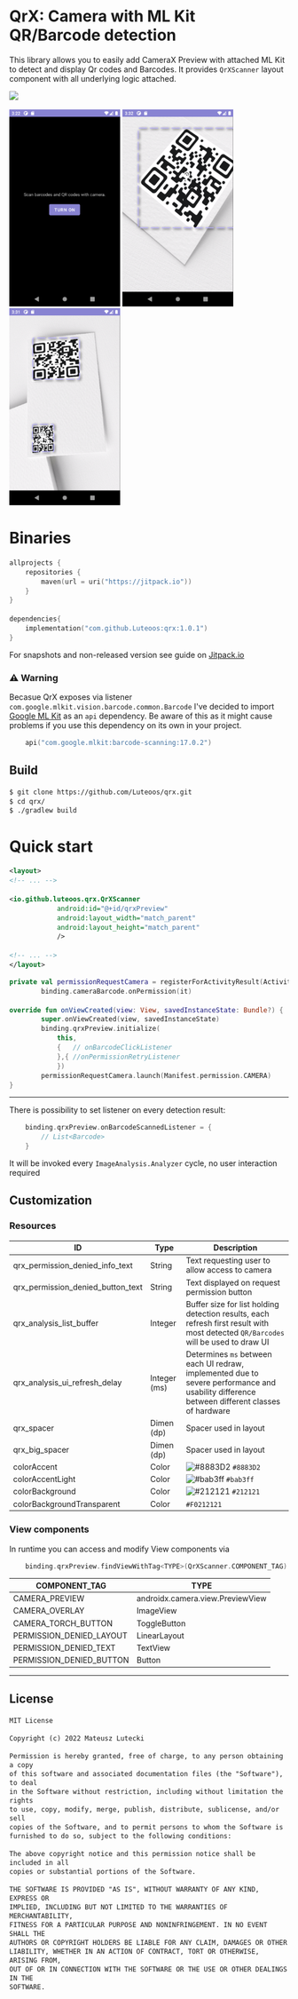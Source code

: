 # QrX: Camera with ML Kit QR/Barcode detection

This library allows you to easily add CameraX Preview with attached ML Kit to detect and display Qr codes and Barcodes. It provides `QrXScanner` layout component with all underlying logic attached.

[![](https://jitpack.io/v/Luteoos/qrx.svg)](https://jitpack.io/#Luteoos/qrx) 

<img src="readme-files/qrx_permission_denied.png" width="200" height="355">
<img src="readme-files/qrx_single_target.png" width="200" height="355">
<img src="readme-files/qrx_multiple_targets.png" width="200" height="355">

# Binaries

```kotlin
allprojects {
    repositories {
        maven(url = uri("https://jitpack.io"))
    }
}

dependencies{
    implementation("com.github.Luteoos:qrx:1.0.1")
}
```
For snapshots and non-released version see guide on [Jitpack.io](https://jitpack.io/#Luteoos/qrx) 

### :warning: Warning


Becasue QrX exposes via listener `com.google.mlkit.vision.barcode.common.Barcode` I've decided to import [Google ML Kit](https://developers.google.com/ml-kit/vision/barcode-scanning/android) as an `api` dependency. Be aware of this as it might cause problems if you use this dependency on its own in your project.

```kotlin
    api("com.google.mlkit:barcode-scanning:17.0.2")
```

## Build

```bash
$ git clone https://github.com/Luteoos/qrx.git
$ cd qrx/
$ ./gradlew build
```

# Quick start

```xml
<layout>
<!-- ... -->

<io.github.luteoos.qrx.QrXScanner
            android:id="@+id/qrxPreview"
            android:layout_width="match_parent"
            android:layout_height="match_parent"
            />
            
<!-- ... -->
</layout>
```

```kotlin 
private val permissionRequestCamera = registerForActivityResult(ActivityResultContracts.RequestPermission()) {
        binding.cameraBarcode.onPermission(it)

override fun onViewCreated(view: View, savedInstanceState: Bundle?) {
        super.onViewCreated(view, savedInstanceState)
        binding.qrxPreview.initialize(
            this, 
            {   // onBarcodeClickListener
            },{ //onPermissionRetryListener
            })
        permissionRequestCamera.launch(Manifest.permission.CAMERA)
}
```

***

There is possibility to set listener on every detection result:
```kotlin
    binding.qrxPreview.onBarcodeScannedListener = {
        // List<Barcode>
    }
```
It will be invoked every `ImageAnalysis.Analyzer` cycle, no user interaction required


## Customization

### Resources
| ID  | Type | Description |
| --- | --- | --- |
|  qrx_permission_denied_info_text | String | Text requesting user to allow access to camera |
| qrx_permission_denied_button_text | String | Text displayed on request permission button |
| qrx_analysis_list_buffer | Integer | Buffer size for list holding detection results, each refresh first result with most detected `QR/Barcodes` will be used to draw UI |
| qrx_analysis_ui_refresh_delay | Integer (ms) | Determines `ms` between each UI redraw, implemented due to severe performance and usability difference between different classes of hardware |
| qrx_spacer | Dimen (dp) | Spacer used in layout |
| qrx_big_spacer | Dimen (dp) | Spacer used in layout |
| colorAccent | Color | ![#8883D2](https://via.placeholder.com/15/8883D2/000000?text=+) `#8883D2` |
| colorAccentLight | Color | ![#bab3ff](https://via.placeholder.com/15/bab3ff/000000?text=+) `#bab3ff` |
| colorBackground | Color | ![#212121](https://via.placeholder.com/15/212121/000000?text=+) `#212121` |
| colorBackgroundTransparent | Color | `#F0212121` |

### View components
In runtime you can access and modify View components via 
```kotlin
    binding.qrxPreview.findViewWithTag<TYPE>(QrXScanner.COMPONENT_TAG)
```
| COMPONENT_TAG | TYPE |
| --- | --- |
| CAMERA_PREVIEW | androidx.camera.view.PreviewView |
| CAMERA_OVERLAY | ImageView |
| CAMERA_TORCH_BUTTON | ToggleButton |
| PERMISSION_DENIED_LAYOUT | LinearLayout |
| PERMISSION_DENIED_TEXT | TextView |
| PERMISSION_DENIED_BUTTON | Button |


***

## License

    MIT License

    Copyright (c) 2022 Mateusz Lutecki

    Permission is hereby granted, free of charge, to any person obtaining a copy
    of this software and associated documentation files (the "Software"), to deal
    in the Software without restriction, including without limitation the rights
    to use, copy, modify, merge, publish, distribute, sublicense, and/or sell
    copies of the Software, and to permit persons to whom the Software is
    furnished to do so, subject to the following conditions:

    The above copyright notice and this permission notice shall be included in all
    copies or substantial portions of the Software.

    THE SOFTWARE IS PROVIDED "AS IS", WITHOUT WARRANTY OF ANY KIND, EXPRESS OR
    IMPLIED, INCLUDING BUT NOT LIMITED TO THE WARRANTIES OF MERCHANTABILITY,
    FITNESS FOR A PARTICULAR PURPOSE AND NONINFRINGEMENT. IN NO EVENT SHALL THE
    AUTHORS OR COPYRIGHT HOLDERS BE LIABLE FOR ANY CLAIM, DAMAGES OR OTHER
    LIABILITY, WHETHER IN AN ACTION OF CONTRACT, TORT OR OTHERWISE, ARISING FROM,
    OUT OF OR IN CONNECTION WITH THE SOFTWARE OR THE USE OR OTHER DEALINGS IN THE
    SOFTWARE.

